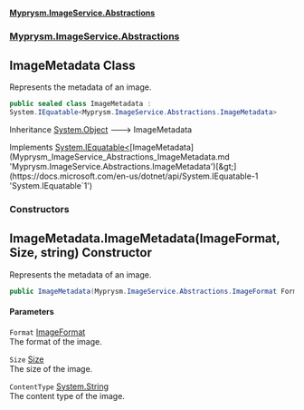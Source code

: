 #### [Myprysm.ImageService.Abstractions](index.md 'index')
### [Myprysm.ImageService.Abstractions](index.md#Myprysm_ImageService_Abstractions 'Myprysm.ImageService.Abstractions')
## ImageMetadata Class
Represents the metadata of an image.  
```csharp
public sealed class ImageMetadata :
System.IEquatable<Myprysm.ImageService.Abstractions.ImageMetadata>
```

Inheritance [System.Object](https://docs.microsoft.com/en-us/dotnet/api/System.Object 'System.Object') &#129106; ImageMetadata  

Implements [System.IEquatable&lt;](https://docs.microsoft.com/en-us/dotnet/api/System.IEquatable-1 'System.IEquatable`1')[ImageMetadata](Myprysm_ImageService_Abstractions_ImageMetadata.md 'Myprysm.ImageService.Abstractions.ImageMetadata')[&gt;](https://docs.microsoft.com/en-us/dotnet/api/System.IEquatable-1 'System.IEquatable`1')  
### Constructors
<a name='Myprysm_ImageService_Abstractions_ImageMetadata_ImageMetadata(Myprysm_ImageService_Abstractions_ImageFormat_Myprysm_ImageService_Abstractions_Size_string)'></a>
## ImageMetadata.ImageMetadata(ImageFormat, Size, string) Constructor
Represents the metadata of an image.  
```csharp
public ImageMetadata(Myprysm.ImageService.Abstractions.ImageFormat Format, Myprysm.ImageService.Abstractions.Size Size, string ContentType);
```
#### Parameters
<a name='Myprysm_ImageService_Abstractions_ImageMetadata_ImageMetadata(Myprysm_ImageService_Abstractions_ImageFormat_Myprysm_ImageService_Abstractions_Size_string)_Format'></a>
`Format` [ImageFormat](Myprysm_ImageService_Abstractions_ImageFormat.md 'Myprysm.ImageService.Abstractions.ImageFormat')  
The format of the image.
  
<a name='Myprysm_ImageService_Abstractions_ImageMetadata_ImageMetadata(Myprysm_ImageService_Abstractions_ImageFormat_Myprysm_ImageService_Abstractions_Size_string)_Size'></a>
`Size` [Size](Myprysm_ImageService_Abstractions_Size.md 'Myprysm.ImageService.Abstractions.Size')  
The size of the image.
  
<a name='Myprysm_ImageService_Abstractions_ImageMetadata_ImageMetadata(Myprysm_ImageService_Abstractions_ImageFormat_Myprysm_ImageService_Abstractions_Size_string)_ContentType'></a>
`ContentType` [System.String](https://docs.microsoft.com/en-us/dotnet/api/System.String 'System.String')  
The content type of the image.
  
  
